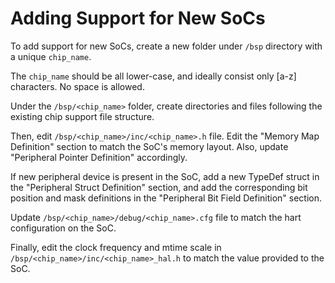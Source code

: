 # Adding Support for New SoCs

To add support for new SoCs, create a new folder under `/bsp` directory with a unique `chip_name`.

The `chip_name` should be all lower-case, and ideally consist only \[a-z] characters. No space is allowed.



Under the `/bsp/<chip_name>` folder, create directories and files following the existing chip support file structure.



Then, edit `/bsp/<chip_name>/inc/<chip_name>.h` file. Edit the "Memory Map Definition" section to match the SoC's memory layout. Also, update "Peripheral Pointer Definition" accordingly.&#x20;

If new peripheral device is present in the SoC, add a new TypeDef struct in the "Peripheral Struct Definition" section, and add the corresponding bit position and mask definitions in the "Peripheral Bit Field Definition" section.



Update `/bsp/<chip_name>/debug/<chip_name>.cfg` file to match the hart configuration on the SoC.



Finally, edit the clock frequency and mtime scale in `/bsp/<chip_name>/inc/<chip_name>_hal.h` to match the value provided to the SoC.



